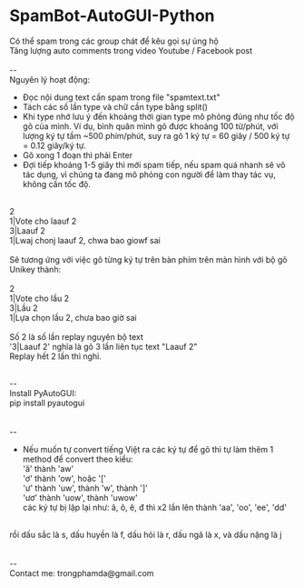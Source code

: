 # SpamBot-AutoGUI-Python
Có thể spam trong các group chát để kêu gọi sự ủng hộ<br/>
Tăng lượng auto comments trong video Youtube / Facebook post<br/>
<br/>
--<br/>
Nguyên lý hoạt động:<br/>

+ Đọc nội dung text cần spam trong file "spamtext.txt"<br/>
+ Tách các số lần type và chữ cần type bằng split()<br/>
+ Khi type nhớ lưu ý đến khoảng thời gian type mô phỏng đúng như tốc độ gõ của mình. Ví dụ, bình quân mình gõ được khoảng 100 từ/phút, với lượng ký tự tầm ~500 phím/phút, suy ra gõ 1 ký tự = 60 giây / 500 ký tự = 0.12 giây/ký tự.<br/>
+ Gõ xong 1 đoạn thì phải Enter<br/>
+ Đợi tiếp khoảng 1-5 giây thì mới spam tiếp, nếu spam quá nhanh sẽ vô tác dụng, vì chúng ta đang mô phỏng con người để làm thay tác vụ, không cần tốc độ.<br/>
<br/>
2<br/>
1|Vote cho laauf 2<br/>
3|Laauf 2<br/>
1|Lwaj chonj laauf 2, chwa bao giowf sai<br/>
<br/>
Sẽ tương ứng với việc gõ từng ký tự trên bàn phím trên màn hình với bộ gõ Unikey thành:<br/>
<br/>
2<br/>
1|Vote cho lầu 2<br/>
3|Lầu 2<br/>
1|Lựa chọn lầu 2, chưa bao giờ sai<br/>
<br/>
Số 2 là số lần replay nguyên bộ text<br/>
'3|Laauf 2' nghĩa là gõ 3 lần liên tục text "Laauf 2"<br/>
Replay hết 2 lần thì nghỉ.<br/>
<br/>

--<br/>
Install PyAutoGUI:<br/>
pip install pyautogui<br/>
<br/>
<br/>
--<br/>
+ Nếu muốn tự convert tiếng Việt ra các ký tự để gõ thì tự làm thêm 1 method để convert theo kiểu:<br/>
'ă' thành 'aw'<br/>
'ơ' thành 'ow', hoặc '['<br/>
'ư' thành 'uw', thành 'w', thành ']'<br/>
'ươ' thành 'uow', thành 'uwow'<br/>
các ký tự bị lập lại như: â, ô, ê, đ thì x2 lần lên thành 'aa', 'oo', 'ee', 'dd'
<br/>
rồi dấu sắc là s, dấu huyền là f, dấu hỏi là r, dấu ngã là x, và dấu nặng là j<br/>
<br/>
<br/>
--<br/>
Contact me: trongphamda@gmail.com
